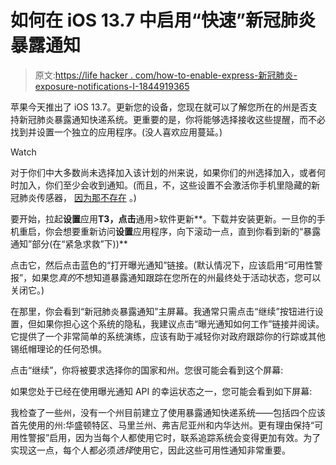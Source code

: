 # 如何在 iOS 13.7 中启用“快速”新冠肺炎暴露通知

> 原文:[https://life hacker . com/how-to-enable-express-新冠肺炎-exposure-notifications-I-1844919365](https://lifehacker.com/how-to-enable-express-covid-19-exposure-notifications-i-1844919365)

苹果今天推出了 iOS 13.7。更新您的设备，您现在就可以了解您所在的州是否支持新冠肺炎暴露通知快递系统。更重要的是，你将能够选择接收这些提醒，而不必找到并设置一个独立的应用程序。(没人喜欢应用蔓延。)

Watch

对于你们中大多数尚未选择加入该计划的州来说，如果你们的州选择加入，或者何时加入，你们至少会收到通知。(而且，不，这些设置不会激活你手机里隐藏的新冠肺炎传感器， [因为那不存在](https://lifehacker.com/no-your-phone-doesnt-have-a-covid-19-sensor-1844750938) 。)

要开始，拉起**设置**应用**T3，点击**通用>软件更新**。下载并安装更新。一旦你的手机重启，你会想要重新访问**设置**应用程序，向下滚动一点，直到你看到新的“暴露通知”部分(在“紧急求救”下))**

点击它，然后点击蓝色的“打开曝光通知”链接。(默认情况下，应该启用“可用性警报”，如果您*真的*不想知道暴露通知跟踪在您所在的州最终处于活动状态，您可以关闭它。)

在那里，你会看到“新冠肺炎暴露通知”主屏幕。我通常只需点击“继续”按钮进行设置，但如果你担心这个系统的隐私，我建议点击“曝光通知如何工作”链接并阅读。它提供了一个非常简单的系统演练，应该有助于减轻你对政府跟踪你的行踪或其他锡纸帽理论的任何恐惧。

点击“继续”，你将被要求选择你的国家和州。您很可能会看到这个屏幕:

如果您处于已经在使用曝光通知 API 的幸运状态之一，您可能会看到如下屏幕:

我检查了一些州，没有一个州目前建立了使用暴露通知快递系统——包括四个应该首先使用的州:华盛顿特区、马里兰州、弗吉尼亚州和内华达州。更有理由保持“可用性警报”启用，因为当每个人都使用它时，联系追踪系统会变得更加有效。为了实现这一点，每个人都必须*选择*使用它，因此这些可用性通知非常重要。